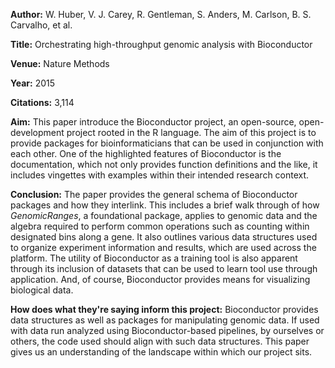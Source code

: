 **Author:** W. Huber, V. J. Carey, R. Gentleman, S. Anders, M. Carlson, B. S. Carvalho, et al.

**Title:** Orchestrating high-throughput genomic analysis with Bioconductor

**Venue:** Nature Methods

**Year:** 2015

**Citations:** 3,114

**Aim:** This paper introduce the Bioconductor project, an open-source, open-development project rooted in the R language. The aim of this project is to provide packages for bioinformaticians that can be used in conjunction with each other. One of the highlighted features of Bioconductor is the documentation, which not only provides function definitions and the like, it includes vingettes with examples within their intended research context.

**Conclusion:** The paper provides the general schema of Bioconductor packages and how they interlink. This includes a brief walk through of how *GenomicRanges*, a foundational package, applies to genomic data and the algebra required to perform common operations such as counting within designated bins along a gene. It also outlines various data structures used to organize experiment information and results, which are used across the platform. The utility of Bioconductor as a training tool is also apparent through its inclusion of datasets that can be used to learn tool use through application. And, of course, Bioconductor provides means for visualizing biological data. 


**How does what they're saying inform this project:** 
Bioconductor provides data structures as well as packages for manipulating genomic data. If used with data run analyzed using Bioconductor-based pipelines, by ourselves or others, the code used should align with such data structures. This paper gives us an understanding of the landscape within which our project sits.
